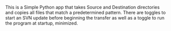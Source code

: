 This is a Simple Python app that takes Source and Destination directories and copies all files that match a predetermined pattern.
There are toggles to start an SVN update before beginning the transfer as well as a toggle to run the program at startup, minimized.
